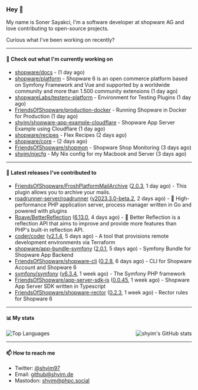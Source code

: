 ### Hey 👋

My name is Soner Sayakci, I'm a software developer at shopware AG and love contributing to open-source projects.

Curious what I've been working on recently?

---

#### 👷 Check out what I'm currently working on

- [shopware/docs](https://github.com/shopware/docs) -  (1 day ago)
- [shopware/platform](https://github.com/shopware/platform) - Shopware 6 is an open commerce platform based on Symfony Framework and Vue and supported by a worldwide community and more than 1.500 community extensions (1 day ago)
- [shopwareLabs/testenv-platform](https://github.com/shopwareLabs/testenv-platform) - Environment for Testing Plugins (1 day ago)
- [FriendsOfShopware/production-docker](https://github.com/FriendsOfShopware/production-docker) - Running Shopware in Docker for Production (1 day ago)
- [shyim/shopware-app-example-cloudflare](https://github.com/shyim/shopware-app-example-cloudflare) - Shopware App Server Example using Cloudflare (1 day ago)
- [shopware/recipes](https://github.com/shopware/recipes) - Flex Recipes (2 days ago)
- [shopware/core](https://github.com/shopware/core) -  (2 days ago)
- [FriendsOfShopware/shopmon](https://github.com/FriendsOfShopware/shopmon) - Shopware Shop Monitoring (3 days ago)
- [shyim/nixcfg](https://github.com/shyim/nixcfg) - My Nix config for my Macbook and Server (3 days ago)

---

#### 🔭 Latest releases I've contributed to

- [FriendsOfShopware/FroshPlatformMailArchive](https://github.com/FriendsOfShopware/FroshPlatformMailArchive) ([2.0.3](https://github.com/FriendsOfShopware/FroshPlatformMailArchive/releases/tag/2.0.3), 1 day ago) - This plugin allows you to archive your mails.
- [roadrunner-server/roadrunner](https://github.com/roadrunner-server/roadrunner) ([v2023.3.0-beta.2](https://github.com/roadrunner-server/roadrunner/releases/tag/v2023.3.0-beta.2), 2 days ago) - 🤯 High-performance PHP application server, process manager written in Go and powered with plugins
- [Roave/BetterReflection](https://github.com/Roave/BetterReflection) ([6.13.0](https://github.com/Roave/BetterReflection/releases/tag/6.13.0), 4 days ago) - :crystal_ball: Better Reflection is a reflection API that aims to improve and provide more features than PHP&#39;s built-in reflection API.
- [coder/coder](https://github.com/coder/coder) ([v2.1.4](https://github.com/coder/coder/releases/tag/v2.1.4), 5 days ago) - A tool that provisions remote development environments via Terraform
- [shopware/app-bundle-symfony](https://github.com/shopware/app-bundle-symfony) ([2.0.1](https://github.com/shopware/app-bundle-symfony/releases/tag/2.0.1), 5 days ago) - Symfony Bundle for Shopware App Backend
- [FriendsOfShopware/shopware-cli](https://github.com/FriendsOfShopware/shopware-cli) ([0.2.8](https://github.com/FriendsOfShopware/shopware-cli/releases/tag/0.2.8), 6 days ago) - CLI for Shopware Account and Shopware 6
- [symfony/symfony](https://github.com/symfony/symfony) ([v6.3.4](https://github.com/symfony/symfony/releases/tag/v6.3.4), 1 week ago) - The Symfony PHP framework
- [FriendsOfShopware/app-server-sdk-js](https://github.com/FriendsOfShopware/app-server-sdk-js) ([0.0.45](https://github.com/FriendsOfShopware/app-server-sdk-js/releases/tag/0.0.45), 1 week ago) - Shopware App Server SDK written in Typescript
- [FriendsOfShopware/shopware-rector](https://github.com/FriendsOfShopware/shopware-rector) ([0.2.3](https://github.com/FriendsOfShopware/shopware-rector/releases/tag/0.2.3), 1 week ago) - Rector rules for Shopware 6

---

#### 📊 My stats

<img align="right" alt="shyim's GitHub stats" src="https://github-readme-stats.vercel.app/api?username=shyim&count_private=1&show_icons=true&" />

![Top Languages](https://github-readme-stats.vercel.app/api/top-langs/?username=shyim)

---

#### 📫 How to reach me

- Twitter: [@shyim97](https://twitter.com/shyim97)
- Email: [github@shyim.de](mailto://github@shyim.de)
- Mastodon: <a rel="me" href="https://phpc.social/@shyim">shyim@phpc.social</a>

